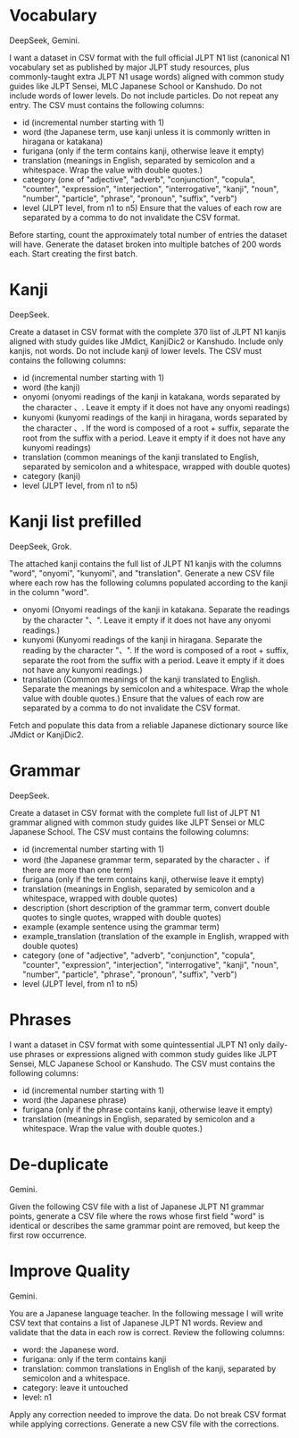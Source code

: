 # Vocabulary
DeepSeek, Gemini.

I want a dataset in CSV format with the full official JLPT N1 list (canonical N1 vocabulary set as published by major JLPT study resources, plus commonly-taught extra JLPT N1 usage words) aligned with common study guides like JLPT Sensei, MLC Japanese School or Kanshudo. Do not include words of lower levels. Do not include particles. Do not repeat any entry.
The CSV must contains the following columns:
- id (incremental number starting with 1)
- word (the Japanese term, use kanji unless it is commonly written in hiragana or katakana)
- furigana (only if the term contains kanji, otherwise leave it empty)
- translation (meanings in English, separated by semicolon and a whitespace. Wrap the value with double quotes.)
- category (one of "adjective", "adverb", "conjunction", "copula", "counter", "expression", "interjection", "interrogative", "kanji", "noun", "number", "particle", "phrase", "pronoun", "suffix", "verb")
- level (JLPT level, from n1 to n5)
Ensure that the values of each row are separated by a comma to do not invalidate the CSV format.

Before starting, count the approximately total number of entries the dataset will have.
Generate the dataset broken into multiple batches of 200 words each.
Start creating the first batch.


# Kanji
DeepSeek.

Create a dataset in CSV format with the complete 370 list of JLPT N1 kanjis aligned with study guides like JMdict, KanjiDic2 or Kanshudo. Include only kanjis, not words. Do not include kanji of lower levels.
The CSV must contains the following columns:
- id (incremental number starting with 1)
- word (the kanji)
- onyomi (onyomi readings of the kanji in katakana, words separated by the character 、. Leave it empty if it does not have any onyomi readings)
- kunyomi (kunyomi readings of the kanji in hiragana, words separated by the character 、. If the word is composed of a root + suffix, separate the root from the suffix with a period. Leave it empty if it does not have any kunyomi readings)
- translation (common meanings of the kanji translated to English, separated by semicolon and a whitespace, wrapped with double quotes)
- category (kanji)
- level (JLPT level, from n1 to n5)


# Kanji list prefilled
DeepSeek, Grok.

The attached kanji contains the full list of JLPT N1 kanjis with the columns "word", "onyomi", "kunyomi", and "translation".
Generate a new CSV file where each row has the following columns populated according to the kanji in the column "word".
- onyomi (Onyomi readings of the kanji in katakana. Separate the readings by the character "、". Leave it empty if it does not have any onyomi readings.)
- kunyomi (Kunyomi readings of the kanji in hiragana. Separate the reading by the character "、". If the word is composed of a root + suffix, separate the root from the suffix with a period. Leave it empty if it does not have any kunyomi readings.)
- translation (Common meanings of the kanji translated to English. Separate the meanings by semicolon and a whitespace. Wrap the whole value with double quotes.)
Ensure that the values of each row are separated by a comma to do not invalidate the CSV format.

Fetch and populate this data from a reliable Japanese dictionary source like JMdict or KanjiDic2.


# Grammar
DeepSeek.

Create a dataset in CSV format with the complete full list of JLPT N1 grammar aligned with common study guides like JLPT Sensei or MLC Japanese School.
The CSV must contains the following columns:
- id (incremental number starting with 1)
- word (the Japanese grammar term, separated by the character 、if there are more than one term)
- furigana (only if the term contains kanji, otherwise leave it empty)
- translation (meanings in English, separated by semicolon and a whitespace, wrapped with double quotes)
- description (short description of the grammar term, convert double quotes to single quotes, wrapped with double quotes)
- example (example sentence using the grammar term)
- example_translation (translation of the example in English, wrapped with double quotes)
- category (one of "adjective", "adverb", "conjunction", "copula", "counter", "expression", "interjection", "interrogative", "kanji", "noun", "number", "particle", "phrase", "pronoun", "suffix", "verb")
- level (JLPT level, from n1 to n5)


# Phrases

I want a dataset in CSV format with some quintessential JLPT N1 only daily-use phrases or expressions aligned with common study guides like JLPT Sensei, MLC Japanese School or Kanshudo.
The CSV must contains the following columns:
- id (incremental number starting with 1)
- word (the Japanese phrase)
- furigana (only if the phrase contains kanji, otherwise leave it empty)
- translation (meanings in English, separated by semicolon and a whitespace. Wrap the value with double quotes.)


# De-duplicate
Gemini.

Given the following CSV file with a list of Japanese JLPT N1 grammar points, generate a CSV file where the rows whose first field "word" is identical or describes the same grammar point are removed, but keep the first row occurrence.


# Improve Quality
Gemini.

You are a Japanese language teacher.
In the following message I will write CSV text that contains a list of Japanese JLPT N1 words.
Review and validate that the data in each row is correct. Review the following columns:
- word: the Japanese word.
- furigana: only if the term contains kanji
- translation: common translations in English of the kanji, separated by semicolon and a whitespace.
- category: leave it untouched
- level: n1

Apply any correction needed to improve the data.
Do not break CSV format while applying corrections.
Generate a new CSV file with the corrections.
